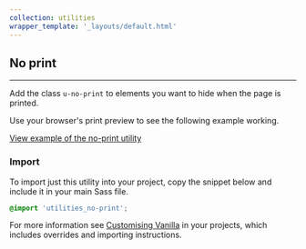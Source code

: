 ```yaml
---
collection: utilities
wrapper_template: '_layouts/default.html'
---
```


## No print

<hr>

Add the class `u-no-print` to elements you want to hide when the page is printed.

Use your browser's print preview to see the following example working.

<a href="/examples/utilities/no-print" class="js-example">
View example of the no-print utility
</a>

### Import

To import just this utility into your project, copy the snippet below and include it in your main Sass file.

```scss
@import 'utilities_no-print';
```

For more information see [Customising Vanilla](/customising-vanilla/) in your projects, which includes overrides and importing instructions.
